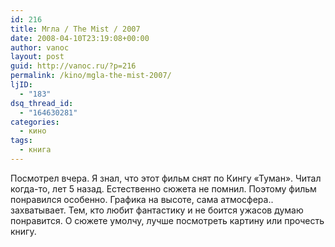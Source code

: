 ```yaml
---
id: 216
title: Мгла / The Mist / 2007
date: 2008-04-10T23:19:08+00:00
author: vanoc
layout: post
guid: http://vanoc.ru/?p=216
permalink: /kino/mgla-the-mist-2007/
ljID:
  - "183"
dsq_thread_id:
  - "164630281"
categories:
  - кино
tags:
  - книга
---
```

Посмотрел вчера. Я знал, что этот фильм снят по Кингу &#171;Туман&#187;. Читал когда-то, лет 5 назад. Естественно сюжета не помнил. Поэтому фильм понравился особенно. Графика на высоте, сама атмосфера.. захватывает. Тем, кто любит фантастику и не боится ужасов думаю понравится. О сюжете умолчу, лучше посмотреть картину или прочесть книгу.